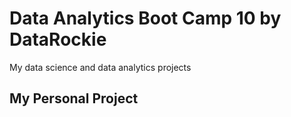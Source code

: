 # Data Analytics Boot Camp 10 by DataRockie
My data science and data analytics projects


## My Personal Project
